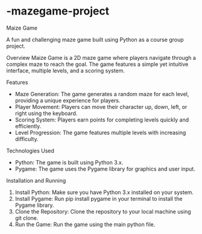 # -mazegame-project
Maize Game

A fun and challenging maze game built using Python as a course group project.

Overview
Maize Game is a 2D maze game where players navigate through a complex maze to reach the goal. The game features a simple yet intuitive interface, multiple levels, and a scoring system.

Features
- Maze Generation: The game generates a random maze for each level, providing a unique experience for players.
- Player Movement: Players can move their character up, down, left, or right using the keyboard.
- Scoring System: Players earn points for completing levels quickly and efficiently.
- Level Progression: The game features multiple levels with increasing difficulty.

Technologies Used
- Python: The game is built using Python 3.x.
- Pygame: The game uses the Pygame library for graphics and user input.

Installation and Running
1. Install Python: Make sure you have Python 3.x installed on your system.
2. Install Pygame: Run pip install pygame in your terminal to install the Pygame library.
3. Clone the Repository: Clone the repository to your local machine using git clone.
4. Run the Game: Run the game using the main python file.





